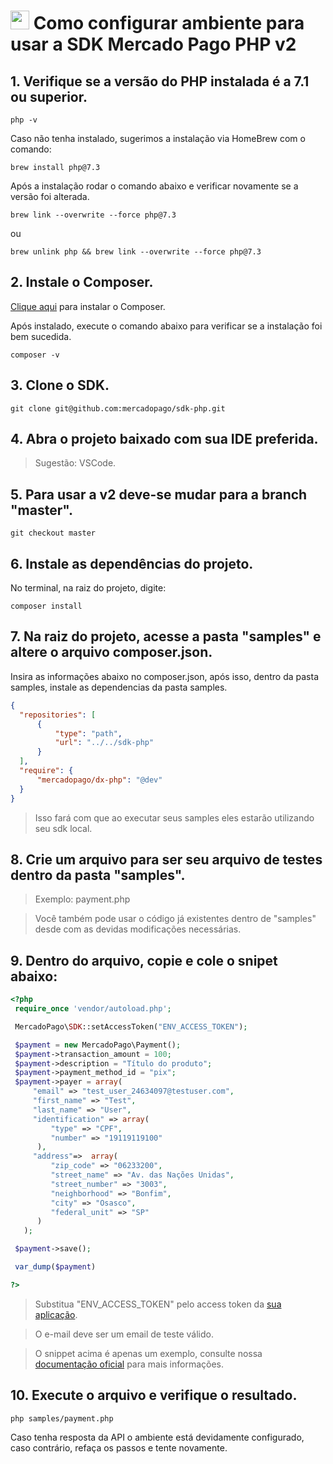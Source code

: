 # <img src="https://edent.github.io/SuperTinyIcons/images/svg/php.svg" height=30 width=30> Como configurar ambiente para usar a SDK Mercado Pago PHP v2

## 1. Verifique se a versão do PHP instalada é a 7.1 ou superior.

```
php -v
```

Caso não tenha instalado, sugerimos a instalação via HomeBrew com o comando: 

```
brew install php@7.3
```

Após a instalação rodar o comando abaixo e verificar novamente se a versão foi alterada.

```
brew link --overwrite --force php@7.3
```
ou
```
brew unlink php && brew link --overwrite --force php@7.3
```

## 2. Instale o Composer.

[Clique aqui](https://getcomposer.org/doc/00-intro.md) para instalar o Composer.

Após instalado, execute o comando abaixo para verificar se a instalação foi bem sucedida.

```
composer -v
```

## 3. Clone o SDK.

```
git clone git@github.com:mercadopago/sdk-php.git
```

## 4. Abra o projeto baixado com sua IDE preferida.

> Sugestão: VSCode.

## 5. Para usar a v2 deve-se mudar para a branch "master".

```
git checkout master
```

## 6. Instale as dependências do projeto.

No terminal, na raiz do projeto, digite: 
```
composer install
```

## 7. Na raiz do projeto, acesse a pasta "samples" e altere o arquivo composer.json.

Insira as informações abaixo no composer.json, após isso, dentro da pasta samples, instale as dependencias da pasta samples.

```json
{
  "repositories": [
      {
          "type": "path",
          "url": "../../sdk-php"
      }
  ],
  "require": {
      "mercadopago/dx-php": "@dev"
  }
}
```

> Isso fará com que ao executar seus samples eles estarão utilizando seu sdk local.

## 8. Crie um arquivo para ser seu arquivo de testes dentro da pasta "samples".

> Exemplo: payment.php

> Você também pode usar o código já existentes dentro de "samples" desde com as devidas modificações necessárias.

## 9. Dentro do arquivo, copie e cole o snipet abaixo:

```php
<?php
 require_once 'vendor/autoload.php';

 MercadoPago\SDK::setAccessToken("ENV_ACCESS_TOKEN");

 $payment = new MercadoPago\Payment();
 $payment->transaction_amount = 100;
 $payment->description = "Título do produto";
 $payment->payment_method_id = "pix";
 $payment->payer = array(
     "email" => "test_user_24634097@testuser.com",
     "first_name" => "Test",
     "last_name" => "User",
     "identification" => array(
         "type" => "CPF",
         "number" => "19119119100"
      ),
     "address"=>  array(
         "zip_code" => "06233200",
         "street_name" => "Av. das Nações Unidas",
         "street_number" => "3003",
         "neighborhood" => "Bonfim",
         "city" => "Osasco",
         "federal_unit" => "SP"
      )
   );

 $payment->save();

 var_dump($payment)

?>
```
> Substitua "ENV_ACCESS_TOKEN" pelo access token da [sua aplicação](https://www.mercadopago.com.br/developers/panel).

> O e-mail deve ser um email de teste válido.

> O snippet acima é apenas um exemplo, consulte nossa [documentação oficial](https://www.mercadopago.com.br/developers/pt/guides) para mais informações.

## 10. Execute o arquivo e verifique o resultado.

```
php samples/payment.php
```
Caso tenha resposta da API o ambiente está devidamente configurado, caso contrário, refaça os passos e tente novamente. 
